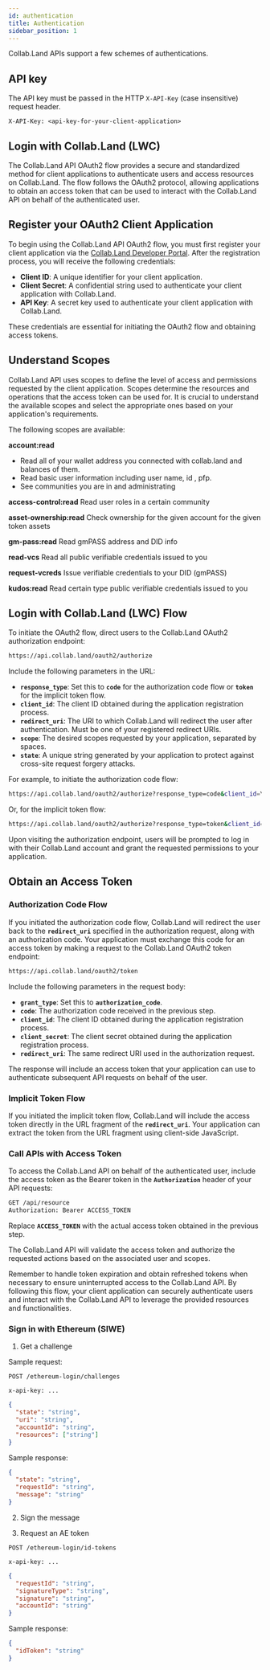 ```yaml
---
id: authentication
title: Authentication
sidebar_position: 1
---
```


Collab.Land APIs support a few schemes of authentications.

## API key

The API key must be passed in the HTTP `X-API-Key` (case insensitive) request header.

```
X-API-Key: <api-key-for-your-client-application>
```

<!-- ## Authenticated Encryption (AE) Token

Collab.Land can also generate authenticated encryption tokens for API access. Such AE tokens are JWT tokens encrypted using AWS KMS and encoded as base64 URL strings.

The AE token must be passed in the HTTP `Authorization` (case insensitive) request header.

```
Authorization: AE <ae-token>
```

The AE token is generated on the server when a user has successfully signed in with Collab.Land. The AE token is valid for 1 hour after which it expires and will need to be refreshed. -->

## Login with Collab.Land (LWC)

The Collab.Land API OAuth2 flow provides a secure and standardized method for client applications to authenticate users and access resources on Collab.Land. The flow follows the OAuth2 protocol, allowing applications to obtain an access token that can be used to interact with the Collab.Land API on behalf of the authenticated user.

## Register your OAuth2 Client Application

To begin using the Collab.Land API OAuth2 flow, you must first register your client application via the [Collab.Land Developer Portal](https://dev-portal.collab.land/). After the registration process, you will receive the following credentials:

- **Client ID**: A unique identifier for your client application.
- **Client Secret**: A confidential string used to authenticate your client application with Collab.Land.
- **API Key**: A secret key used to authenticate your client application with Collab.Land.

These credentials are essential for initiating the OAuth2 flow and obtaining access tokens.

## Understand Scopes

Collab.Land API uses scopes to define the level of access and permissions requested by the client application. Scopes determine the resources and operations that the access token can be used for. It is crucial to understand the available scopes and select the appropriate ones based on your application's requirements.

The following scopes are available:

**account:read**

- Read all of your wallet address you connected with collab.land and balances of them.
- Read basic user information including user name, id , pfp.
- See communities you are in and administrating

**access-control:read**
Read user roles in a certain community

**asset-ownership:read**
Check ownership for the given account for the given token assets

**gm-pass:read**
Read gmPASS address and DID info

**read-vcs**
Read all public verifiable credentials issued to you

**request-vcreds**
Issue verifiable credentials to your DID (gmPASS)

**kudos:read**
Read certain type public verifiable credentials issued to you

## Login with Collab.Land (LWC) Flow

To initiate the OAuth2 flow, direct users to the Collab.Land OAuth2 authorization endpoint:

```bash
https://api.collab.land/oauth2/authorize
```

Include the following parameters in the URL:

- **`response_type`**: Set this to **`code`** for the authorization code flow or **`token`** for the implicit token flow.
- **`client_id`**: The client ID obtained during the application registration process.
- **`redirect_uri`**: The URI to which Collab.Land will redirect the user after authentication. Must be one of your registered redirect URIs.
- **`scope`**: The desired scopes requested by your application, separated by spaces.
- **`state`**: A unique string generated by your application to protect against cross-site request forgery attacks.

For example, to initiate the authorization code flow:

```bash
https://api.collab.land/oauth2/authorize?response_type=code&client_id=YOUR_CLIENT_ID&redirect_uri=YOUR_REDIRECT_URI&scope=scope1+scope2&state=UNIQUE_STATE_STRING
```

Or, for the implicit token flow:

```bash
https://api.collab.land/oauth2/authorize?response_type=token&client_id=YOUR_CLIENT_ID&redirect_uri=YOUR_REDIRECT_URI&scope=scope1+scope2&state=UNIQUE_STATE_STRING
```

Upon visiting the authorization endpoint, users will be prompted to log in with their Collab.Land account and grant the requested permissions to your application.

## Obtain an Access Token

### Authorization Code Flow

If you initiated the authorization code flow, Collab.Land will redirect the user back to the **`redirect_uri`** specified in the authorization request, along with an authorization code. Your application must exchange this code for an access token by making a request to the Collab.Land OAuth2 token endpoint:

```bash
https://api.collab.land/oauth2/token
```

Include the following parameters in the request body:

- **`grant_type`**: Set this to **`authorization_code`**.
- **`code`**: The authorization code received in the previous step.
- **`client_id`**: The client ID obtained during the application registration process.
- **`client_secret`**: The client secret obtained during the application registration process.
- **`redirect_uri`**: The same redirect URI used in the authorization request.

The response will include an access token that your application can use to authenticate subsequent API requests on behalf of the user.

### Implicit Token Flow

If you initiated the implicit token flow, Collab.Land will include the access token directly in the URL fragment of the **`redirect_uri`**. Your application can extract the token from the URL fragment using client-side JavaScript.

### Call APIs with Access Token

To access the Collab.Land API on behalf of the authenticated user, include the access token as the Bearer token in the **`Authorization`** header of your API requests:

```bash
GET /api/resource
Authorization: Bearer ACCESS_TOKEN
```

Replace **`ACCESS_TOKEN`** with the actual access token obtained in the previous step.

The Collab.Land API will validate the access token and authorize the requested actions based on the associated user and scopes.

Remember to handle token expiration and obtain refreshed tokens when necessary to ensure uninterrupted access to the Collab.Land API. By following this flow, your client application can securely authenticate users and interact with the Collab.Land API to leverage the provided resources and functionalities.

<!-- The LWC flow process offers a way for client applications to authenticate their users through Collab.Land. Applications registered with Collab.Land can redirect users to `https://login.collab.land` to authenticate themselves with Collab.Land and grant permissions to the client application for requested resources.

Once a user has been successfully authenticated, the client app receives an access token that can be used to request user data tailored to the application's requirements.

For example:

https://login.collab.land/?redirect_uri=https://cc.collab.land/dashboard will prompt you to login with Discord, Telegram or any other Collab.Land supported platforms.


The `redirect_uri` parameter is required. This is the URL that the user will be redirected to after the authentication process is complete.

> The `LWC` flow is not publicly available yet, so it only works in development and with whitelisted domains. If you want to use this method, be sure to inform the Collab.Land team before development or submit a request via [the API Request Form](https://forms.gle/GbtyiQyBkUH1bwsL8) -->

<!-- ### Sign in with Discord or Telegram

![Sign in with Discord 1](../imgs/login.png)

You should receive a confirmation page when you sign in successfully via your authentication platform of choice. For instance, an authenticated wallet connection confirmation page would look like this:

![Sign in with Discord 2](../imgs/connected.png) -->

### Sign in with Ethereum (SIWE)

1. Get a challenge

Sample request:

```
POST /ethereum-login/challenges

x-api-key: ...
```

```json
{
  "state": "string",
  "uri": "string",
  "accountId": "string",
  "resources": ["string"]
}
```

Sample response:

```json
{
  "state": "string",
  "requestId": "string",
  "message": "string"
}
```

2. Sign the message

3. Request an AE token

```
POST /ethereum-login/id-tokens

x-api-key: ...
```

```json
{
  "requestId": "string",
  "signatureType": "string",
  "signature": "string",
  "accountId": "string"
}
```

Sample response:

```json
{
  "idToken": "string"
}
```
